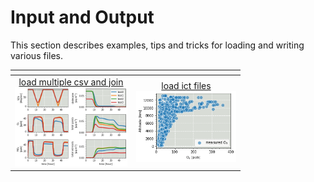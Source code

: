 
# Input and Output 

This section describes examples, tips and tricks for loading and writing various files.

| <!-- -->| <!-- --> | 
|:-------------:|:-------------:|
| [load multiple csv and join <br> <img src="jupyter_notebook_examples/io/Read_csv_dataframe_files/Read_csv_dataframe_11_0.png" width="180px">](jupyter_notebook_examples/io/Read_csv_dataframe.md) | [load ict files <br> <img src="jupyter_notebook_examples/io/Read_ict_dataframe_demo_NASA_ATom_files/Read_ict_dataframe_demo_NASA_ATom_14_0.png" width="160px">](jupyter_notebook_examples/io/Read_ict_dataframe_demo_NASA_ATom.md) | 
